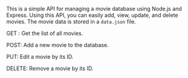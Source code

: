This is a simple API for managing a movie database using Node.js and Express. Using this API, you can easily add, view, update, and delete movies. The movie data is stored in a `data.json` file.

GET : Get the list of all movies.

POST: Add a new movie to the database.

PUT: Edit a movie by its ID.

DELETE: Remove a movie by its ID.
